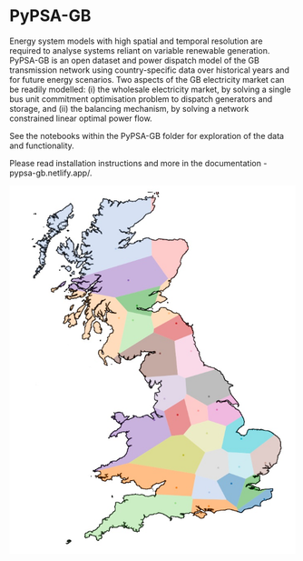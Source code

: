 # PyPSA-GB

Energy system models with high spatial and temporal resolution are required to analyse systems reliant on variable renewable generation.  PyPSA-GB is an open dataset and power dispatch model of the GB transmission network using country-specific data over historical years and for future energy scenarios. Two aspects of the GB electricity market can be readily modelled: (i) the wholesale electricity market, by solving a single bus unit commitment optimisation problem to dispatch generators and storage, and (ii) the balancing mechanism, by solving a network constrained linear optimal power flow. 

See the notebooks within the PyPSA-GB folder for exploration of the data and functionality.

Please read installation instructions and more in the documentation - pypsa-gb.netlify.app/.

![PyPSA-GB Reduced Network Model](pics/voronoi_reduced_model.jpg)
